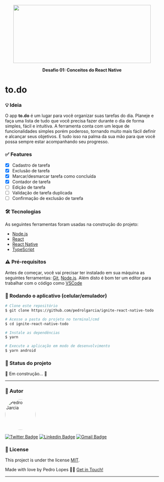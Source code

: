 <p align="center">
  <img 
    src="https://repository-images.githubusercontent.com/388559276/152b7163-d267-4e23-8e52-b4103af10299"
    width="450"
    height="190"
  />
</p>

<p align="center"><b>Desafio 01: Conceitos do React Native</b></p>

# to.do

### 💡 Ideia

O app <b>to.do</b> é um lugar para você organizar suas tarefas do dia. Planeje e faça uma lista de tudo que você precisa fazer durante o dia de forma simples, fácil e intuitiva.
A ferramenta conta com um leque de funcionalidades simples porém poderoso, tornando muito mais fácil definir e alcançar seus objetivos. E tudo isso na palma da sua mão para que você possa sempre estar acompanhando seu progresso.

### ✅ Features
- [x] Cadastro de tarefa
- [x] Exclusão de tarefa
- [x] Marcar/desmarcar tarefa como concluída
- [x] Contador de tarefa
- [ ] Edição de tarefa
- [ ] Validação de tarefa duplicada
- [ ] Confirmação de exclusão de tarefa

### 🛠 Tecnologias

As seguintes ferramentas foram usadas na construção do projeto:

- [Node.js](https://nodejs.org/en/)
- [React](https://pt-br.reactjs.org/)
- [React Native](https://reactnative.dev/)
- [TypeScript](https://www.typescriptlang.org/)


### ⚠ Pré-requisitos

Antes de começar, você vai precisar ter instalado em sua máquina as seguintes ferramentas:
[Git](https://git-scm.com), [Node.js](https://nodejs.org/en/). 
Além disto é bom ter um editor para trabalhar com o código como [VSCode](https://code.visualstudio.com/)

### 🎲 Rodando o aplicativo (celular/emulador)

```bash
# Clone este repositório
$ git clone https://github.com/pedrolgarcia/ignite-react-native-todo

# Acesse a pasta do projeto no terminal/cmd
$ cd ignite-react-native-todo

# Instale as dependências
$ yarn

# Execute a aplicação em modo de desenvolvimento
$ yarn android
```

### 🚦 Status do projeto
🚧 Em construção...  🚧

---

### 🧠 Autor

<a href="https://www.linkedin.com/in/pedro-lopes-324386161/">
 <img style="border-radius: 50%;" src="https://avatars.githubusercontent.com/u/29722492?v=4" width="100px;" alt="Pedro Garcia"/>
 <br />

[![Twitter Badge](https://img.shields.io/badge/-@pedrolgarc-1ca0f1?style=flat-square&labelColor=1ca0f1&logo=twitter&logoColor=white&link=https://twitter.com/pedrolgarc)](https://twitter.com/pedrolgarc) [![Linkedin Badge](https://img.shields.io/badge/-Pedro-blue?style=flat-square&logo=Linkedin&logoColor=white&link=https://www.linkedin.com/in/pedro-lopes-324386161/)](https://www.linkedin.com/in/pedro-lopes-324386161/) 
[![Gmail Badge](https://img.shields.io/badge/-pedrolopes.info@gmail.com-c14438?style=flat-square&logo=Gmail&logoColor=white&link=mailto:pedrolopes.info@gmail.com)](mailto:pedrolopes.info@gmail.com)


### 📝 License

This project is under the license [MIT](./LICENSE).

Made with love by Pedro Lopes 👋🏽 [Get in Touch!](https://www.linkedin.com/in/pedro-lopes-324386161/)

---